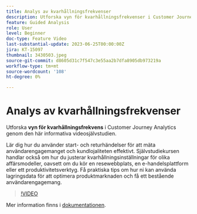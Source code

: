 ```yaml
---
title: Analys av kvarhållningsfrekvenser
description: Utforska vyn för kvarhållningsfrekvenser i Customer Journey Analytics. Lär dig hur du använder start- och returhändelser för att mäta användarengagemanget och kundlojaliteten effektivt.
feature: Guided Analysis
role: User
level: Beginner
doc-type: Feature Video
last-substantial-update: 2023-06-25T00:00:00Z
jira: KT-15097
thumbnail: 3430503.jpeg
source-git-commit: d8605d31c7f547c3e55aa2b7dfa8905db973219a
workflow-type: tm+mt
source-wordcount: '108'
ht-degree: 0%

---
```


# Analys av kvarhållningsfrekvenser

Utforska **vyn för kvarhållningsfrekvens** i Customer Journey Analytics genom den här informativa videosjälvstudien.

Lär dig hur du använder start- och returhändelser för att mäta användarengagemanget och kundlojaliteten effektivt. Självstudiekursen handlar också om hur du justerar kvarhållningsinställningar för olika affärsmodeller, oavsett om du kör en resewebbplats, en e-handelsplattform eller ett produktivitetsverktyg. Få praktiska tips om hur ni kan använda lagringsdata för att optimera produktmarknaden och få ett bestående användarengagemang.

>[!VIDEO](https://video.tv.adobe.com/v/3430503/?learn=on)

Mer information finns i [dokumentationen](https://experienceleague.adobe.com/en/docs/analytics-platform/using/guided-analysis/retention/retention-rates).
